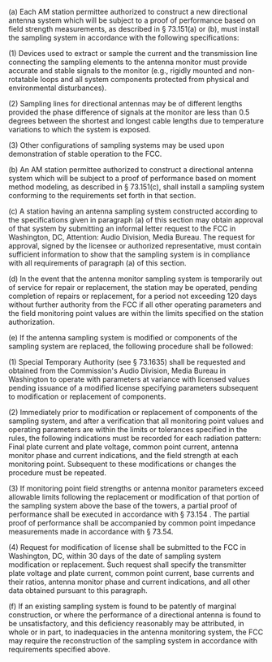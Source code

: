 (a) Each AM station permittee authorized to construct a new directional antenna system which will be subject to a proof of performance based on field strength measurements, as described in § 73.151(a) or (b), must install the sampling system in accordance with the following specifications:

(1) Devices used to extract or sample the current and the transmission line connecting the sampling elements to the antenna monitor must provide accurate and stable signals to the monitor (e.g., rigidly mounted and non-rotatable loops and all system components protected from physical and environmental disturbances).

(2) Sampling lines for directional antennas may be of different lengths provided the phase difference of signals at the monitor are less than 0.5 degrees between the shortest and longest cable lengths due to temperature variations to which the system is exposed.

(3) Other configurations of sampling systems may be used upon demonstration of stable operation to the FCC.

(b) An AM station permittee authorized to construct a directional antenna system which will be subject to a proof of performance based on moment method modeling, as described in § 73.151(c), shall install a sampling system conforming to the requirements set forth in that section.

(c) A station having an antenna sampling system constructed according to the specifications given in paragraph (a) of this section may obtain approval of that system by submitting an informal letter request to the FCC in Washington, DC, Attention: Audio Division, Media Bureau. The request for approval, signed by the licensee or authorized representative, must contain sufficient information to show that the sampling system is in compliance with all requirements of paragraph (a) of this section.
              

(d) In the event that the antenna monitor sampling system is temporarily out of service for repair or replacement, the station may be operated, pending completion of repairs or replacement, for a period not exceeding 120 days without further authority from the FCC if all other operating parameters and the field monitoring point values are within the limits specified on the station authorization.

(e) If the antenna sampling system is modified or components of the sampling system are replaced, the following procedure shall be followed:

(1) Special Temporary Authority (see § 73.1635) shall be requested and obtained from the Commission's Audio Division, Media Bureau in Washington to operate with parameters at variance with licensed values pending issuance of a modified license specifying parameters subsequent to modification or replacement of components.

(2) Immediately prior to modification or replacement of components of the sampling system, and after a verification that all monitoring point values and operating parameters are within the limits or tolerances specified in the rules, the following indications must be recorded for each radiation pattern: Final plate current and plate voltage, common point current, antenna monitor phase and current indications, and the field strength at each monitoring point. Subsequent to these modifications or changes the procedure must be repeated.

(3) If monitoring point field strengths or antenna monitor parameters exceed allowable limits following the replacement or modification of that portion of the sampling system above the base of the towers, a partial proof of performance shall be executed in accordance with § 73.154 . The partial proof of performance shall be accompanied by common point impedance measurements made in accordance with § 73.54.

(4) Request for modification of license shall be submitted to the FCC in Washington, DC, within 30 days of the date of sampling system modification or replacement. Such request shall specify the transmitter plate voltage and plate current, common point current, base currents and their ratios, antenna monitor phase and current indications, and all other data obtained pursuant to this paragraph.

(f) If an existing sampling system is found to be patently of marginal construction, or where the performance of a directional antenna is found to be unsatisfactory, and this deficiency reasonably may be attributed, in whole or in part, to inadequacies in the antenna monitoring system, the FCC may require the reconstruction of the sampling system in accordance with requirements specified above.

